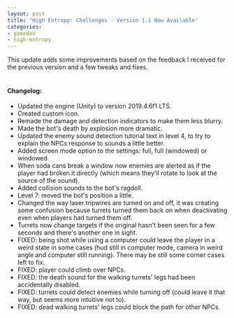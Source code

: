 ```yaml
---
layout: post
title: "High Entropy: Challenges - Version 1.1 Now Available"
categories:
- gamedev
- high-entropy
---
```


<p>This update adds some improvements based on the feedback I received for the previous version and a few tweaks and fixes.</p>
<h4><br>Changelog:</h4>
<ul><li>Updated the engine (Unity) to version 2019.4.6f1 LTS.</li><li>Created custom icon.</li><li>Remade the damage and detection indicators to make them less blurry.</li><li>Made the bot's death by explosion more dramatic.</li><li>Updated the enemy sound detection tutorial text in level 4, to try to explain the NPCs response to sounds a little better.</li><li>Added screen mode option to the settings: full, full (windowed) or windowed</li><li>When soda cans break a window now enemies are alerted as if the player had broken it directly (which means they'll rotate to look at the source of the sound).</li><li>Added collision sounds to the bot's ragdoll.</li><li>Level 7: moved the bot's position a little.</li><li>Changed the way laser tripwires are turned on and off, it was creating some confusion because turrets turned them back on when deactivating even when players had turned them off.</li><li>Turrets now change targets if the original hasn't been seen for a few seconds and there's another one in sight.</li><li>FIXED: being shot while using a computer could leave the player in a weird state in some cases (hud still in computer mode, camera in weird angle and computer still running). There may be still some corner cases left to fix.</li><li>FIXED: player could climb over NPCs.</li><li>FIXED: the death sound for the walking turrets' legs had been accidentally disabled.</li><li>FIXED: turrets could detect enemies while turning off (could leave it that way, but seems more intuitive not to).</li><li>FIXED: dead walking turrets' legs could block the path for other NPCs.</li></ul>
